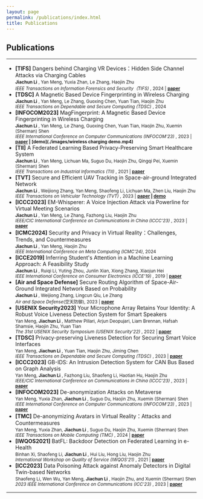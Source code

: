```yaml
---
layout: page
permalink: /publications/index.html
title: Publications
---
```


## Publications

---

- **[TIFS]** Dangers behind Charging VR Devices：Hidden Side Channel Attacks via Charging Cables<br>
  <small>**Jiachun Li** , Yan Meng, Yuxia Zhan, Le Zhang, Haojin Zhu<br>
  *IEEE Transactions on Information Forensics and Security（TIFS)* , 2024 | **[paper](https://ieeexplore.ieee.org/document/10684784)**</small>
- **[TDSC]** A Magnetic Based Device Fingerprinting in Wireless Charging<br>
  <small>**Jiachun Li** , Yan Meng, Le Zhang, Guoxing Chen, Yuan Tian, Haojin Zhu<br>
  *IEEE Transactions on Dependable and Secure Computing (TDSC)* , 2024</small>
- **[INFOCOM2023]** MagFingerprint: A Magnetic Based Device Fingerprinting in Wireless Charging<br>
  <small>**Jiachun Li** , Yan Meng, Le Zhang, Guoxing Chen, Yuan Tian, Haojin Zhu, Xuemin (Sherman) Shen<br>
  *IEEE International Conference on Computer Communications (INFOCOM'23)* , 2023 | **[paper](./images/jiachuninfocom.pdf) | [demo](./images/wireless charging demo.mp4)**</small>
- **[TII]** A Federated Learning Based Privacy-Preserving Smart Healthcare System<br>
  <small>**Jiachun Li** , Yan Meng, Lichuan Ma, Suguo Du, Haojin Zhu, Qingqi Pei, Xuemin (Sherman) Shen<br>
  *IEEE Transactions on Industrial Informatics (TII)* , 2021 | **[paper](https://ieeexplore.ieee.org/abstract/document/9492000)**</small>
- **[TVT]** Secure and Efficient UAV Tracking in Space-air-ground Integrated Network<br>
  <small>**Jiachun Li** , Weijiong Zhang, Yan Meng, Shaofeng Li, Lichuan Ma, Zhen Liu, Haojin Zhu<br>
  *IEEE Transactions on Vehicular Technology (TVT)* , 2023 | **[paper](https://ieeexplore.ieee.org/document/10064000) | [demo](./images/SAGIN.mp4)**</small>
- **[ICCC2023]** EM-Whisperer: A Voice Injection Attack via Powerline for Virtual Meeting Scenarios<br>
  <small>**Jiachun Li** , Yan Meng, Le Zhang, Fazhong Liu, Haojin Zhu<br>
  *IEEE/CIC International Conference on Communications in China (ICCC'23)* , 2023 | **[paper](./images/jiachuniccc.pdf)**</small>
- **[ICMC2024]** Security and Privacy in Virtual Reality：Challenges, Trends, and Countermeasures<br>
  <small>**Jiachun Li** , Yan Meng, Haojin Zhu<br>
  *IEEE International Conference on Meta Computing (ICMC'24)*, 2024</small>
- **[ICCE2019]** Inferring Student's Attention in a Machine Learning Approach: A Feasibility Study<br>
  <small>**Jiachun Li** , Ruiqi Li, Yuting Zhou, Junlin Xian, Xiong Zhang, Xiaojun Hei<br>
  *IEEE International Conference on Consumer Electronics (ICCE'19)* , 2019 | **[paper](https://ieeexplore.ieee.org/abstract/document/8991763)**</small>
- **[Air and Space Defense]** Secure Routing Algorithm of Space-Air-Ground Integrated Network Based on Probability<br>
  <small>**Jiachun Li** , Weijiong Zhang, Lingcun Qiu, Le Zhang<br>
  *Air and Space Defense*(空天防御), 2023 | **[paper](./images/3.pdf)**</small>
- **[USENIX Security2023]** Your Microphone Array Retains Your Identity: A Robust Voice Liveness Detection System for Smart Speakers<br>
  <small>Yan Meng,  **Jiachun Li** , Matthew Pillari, Arjun Deopujari, Liam Brennan, Hafsah Shamsie, Haojin Zhu, Yuan Tian<br>
  *The 31st USENIX Security Symposium (USENIX Security'22)* , 2022 | **[paper](https://www.usenix.org/system/files/sec22summer_meng.pdf)**</small>
- **[TDSC]** Privacy-preserving Liveness Detection for Securing Smart Voice Interfaces<br>
  <small>Yan Meng,  **Jiachun Li** , Yuan Tian, Haojin Zhu, Jiming Chen<br>
  *IEEE Transactions on Dependable and Secure Computing (TDSC)* , 2023 | **[paper](https://ieeexplore.ieee.org/document/10265181)**</small>
- **[ICCC2023]** GB-IDS: An Intrusion Detection System for CAN Bus Based on Graph Analysis<br>
  <small>Yan Meng,  **Jiachun Li** , Fazhong Liu, Shaofeng Li, Haotian Hu, Haojin Zhu<br>
  *IEEE/CIC International Conference on Communications in China (ICCC'23)* , 2023 | **[paper](./images/yaniccc.pdf)**</small>
- **[INFOCOM2023]** De-anonymization Attacks on Metaverse<br>
  <small>Yan Meng, Yuxia Zhan,  **Jiachun Li** , Suguo Du, Haojin Zhu, Xuemin (Sherman) Shen<br>
  *IEEE International Conference on Computer Communications (INFOCOM'23)* , 2023 | **[paper](./images/yaninfocom.pdf)**</small>
- **[TMC]** De-anonymizing Avatars in Virtual Reality：Attacks and Countermeasures<br>
  <small>Yan Meng, Yuxia Zhan,  **Jiachun Li** , Suguo Du, Haojin Zhu, Xuemin (Sherman) Shen<br>
  *IEEE Transactions on Mobile Computing (TMC)* , 2024 | **[paper](https://ieeexplore.ieee.org/abstract/document/10592805)**</small>
- **[IWQOS2021]** BatFL: Backdoor Detection on Federated Learning in e-Health<br>
  <small>Binhan Xi, Shaofeng Li,  **Jiachun Li** , Hui Liu, Hong Liu, Haojin Zhu<br>
  *International Workshop on Quality of Service (IWQOS'21)* , 2021 | **[paper](https://ieeexplore.ieee.org/abstract/document/9521339)**</small>
- **[ICC2023]** Data Poisoning Attack against Anomaly Detectors in Digital Twin-based Networks<br>
  <small>Shaofeng Li, Wen Wu, Yan Meng,  **Jiachun Li** , Haojin Zhu, and Xuemin (Sherman) Shen<br>
  *2023 IEEE International Conference on Communications (ICC'23)* , 2023 | **[paper](./images/shaofengicc.pdf)**</small>

---

<br>


